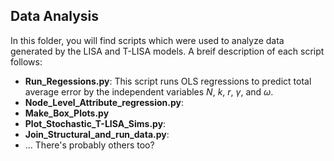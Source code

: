 ## Data Analysis
In this folder, you will find scripts which were used to analyze data generated by the LISA and T-LISA models. A breif description of each script follows:

- **Run_Regessions.py**: This script runs OLS regressions to predict total average error by the independent variables $N$, $k$, $r$, $\gamma$, and $\omega$.
- **Node_Level_Attribute_regression.py**: 
- **Make_Box_Plots.py**
- **Plot_Stochastic_T-LISA_Sims.py**:
- **Join_Structural_and_run_data.py**:
- ... There's probably others too?
